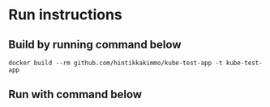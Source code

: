 Run instructions
================

Build by running command below
------------------------------

`docker build --rm github.com/hintikkakimmo/kube-test-app -t kube-test-app`

Run with command below
----------------------